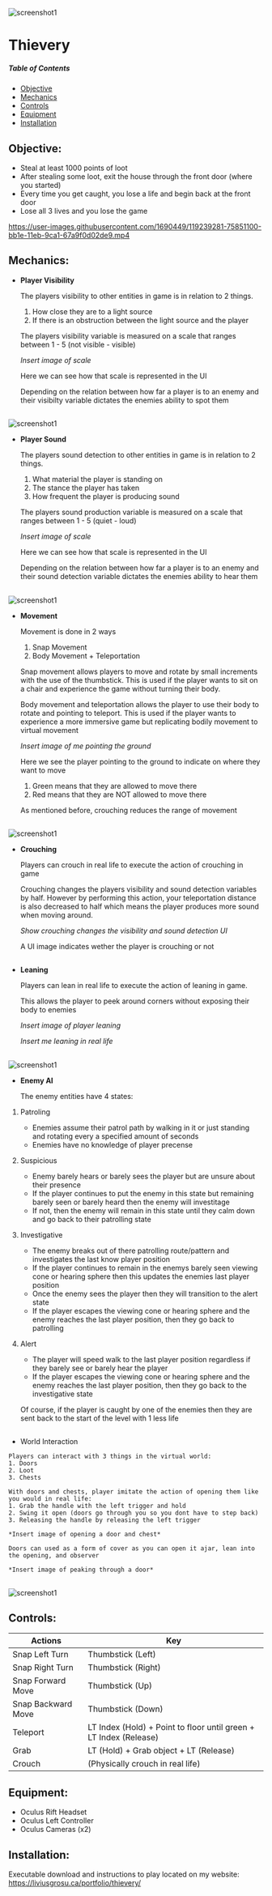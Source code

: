 ![screenshot1](https://raw.githubusercontent.com/liviusgrosu/Thievery/master/Pictures/Title%20Card.png)

# Thievery

##### Table of Contents  
* [Objective](#objective) 
* [Mechanics](#mechanics)
* [Controls](#controls)
* [Equipment](#equipment)
* [Installation](#installation)  

## Objective:

* Steal at least 1000 points of loot
* After stealing some loot, exit the house through the front door (where you started)
* Every time you get caught, you lose a life and begin back at the front door
* Lose all 3 lives and you lose the game

https://user-images.githubusercontent.com/1690449/119239281-75851100-bb1e-11eb-9ca1-67a9f0d02de9.mp4

## Mechanics:

*   **Player Visibility** 
 
    The players visibility to other entities in game is in relation to 2 things.
    
    1. How close they are to a light source 
    2. If there is an obstruction between the light source and the player
  
    The players visibility variable is measured on a scale that ranges between 1 - 5 (not visible - visible)
  
    *Insert image of scale*
  
    Here we can see how that scale is represented in the UI 
  
    Depending on the relation between how far a player is to an enemy and their visibilty variable dictates the enemies ability to spot them  

##  

![screenshot1](https://bitbucket.org/liviusgrosu/thievery/raw/master/Documentation/screenshot%205.png)

*   **Player Sound** 

    The players sound detection to other entities in game is in relation to 2 things. 
    1.  What material the player is standing on
    2.  The stance the player has taken 
    3.  How frequent the player is producing sound 
  
    The players sound production variable is measured on a scale that ranges between 1 - 5 (quiet - loud)
  
    *Insert image of scale*
  
    Here we can see how that scale is represented in the UI 
  
    Depending on the relation between how far a player is to an enemy and their sound detection variable dictates the enemies ability to hear them  

##  

![screenshot1](https://bitbucket.org/liviusgrosu/thievery/raw/master/Documentation/screenshot%204.png)

*   **Movement**

    Movement is done in 2 ways 
    1.  Snap Movement 
    2.  Body Movement + Teleportation 
 
    Snap movement allows players to move and rotate by small increments with the use of the thumbstick. This is used if the player wants to sit on a chair and experience the game without turning their body. 
 
    Body movement and teleportation allows the player to use their body to rotate and pointing to teleport. This is used if the player wants to experience a more immersive game but replicating bodily movement to virtual movement 
 
    *Insert image of me pointing the ground*
 
    Here we see the player pointing to the ground to indicate on where they want to move 
    1.  Green means that they are allowed to move there 
    2.  Red means that they are NOT allowed to move there
 
    As mentioned before, crouching reduces the range of movement  
##  

![screenshot1](https://bitbucket.org/liviusgrosu/thievery/raw/master/Documentation/screenshot%202.png)

*   **Crouching**

    Players can crouch in real life to execute the action of crouching in game 

    Crouching changes the players visibility and sound detection variables by half. However by performing this action, your teleportation distance is also decreased to half which means the player produces more sound when moving around. 
  
    *Show crouching changes the visibility and sound detection UI*
  
    A UI image indicates wether the player is crouching or not  
##  

*   **Leaning** 

    Players can lean in real life to execute the action of leaning in game.
  
    This allows the player to peek around corners without exposing their body to enemies 
  
    *Insert image of player leaning*
  
    *Insert me leaning in real life*  
##  

![screenshot1](https://bitbucket.org/liviusgrosu/thievery/raw/master/Documentation/screenshot%203.png)

*   **Enemy AI** 

    The enemy entities have 4 states:
  
1.  Patroling
    *  Enemies assume their patrol path by walking in it or just standing and rotating every a specified amount of seconds
    *  Enemies have no knowledge of player precense
2.  Suspicious 
      *  Enemy barely hears or barely sees the player but are unsure about their presence 
      *  If the player continues to put the enemy in this state but remaining barely seen or barely heard then the enemy will investitage
      *  If not, then the enemy will remain in this state until they calm down and go back to their patrolling state
3.  Investigative
      *  The enemy breaks out of there patrolling route/pattern and investigates the last know player position 
      *  If the player continues to remain in the enemys barely seen viewing cone or hearing sphere then this updates the enemies last player position 
      *  Once the enemy sees the player then they will transition to the alert state 
      *  If the player escapes the viewing cone or hearing sphere and the enemy reaches the last player position, then they go back to patrolling
4.  Alert 
      *  The player will speed walk to the last player position regardless if they barely see or barely hear the player
      *  If the player escapes the viewing cone or hearing sphere and the enemy reaches the last player position, then they go back to the investigative state 
     
    Of course, if the player is caught by one of the enemies then they are sent back to the start of the level with 1 less life  

##  

*    World Interaction 

    Players can interact with 3 things in the virtual world:
    1. Doors 
    2. Loot 
    3. Chests 
  
    With doors and chests, player imitate the action of opening them like you would in real life:
    1. Grab the handle with the left trigger and hold 
    2. Swing it open (doors go through you so you dont have to step back)
    3. Releasing the handle by releasing the left trigger 
  
    *Insert image of opening a door and chest*
  
    Doors can used as a form of cover as you can open it ajar, lean into the opening, and observer 
  
    *Insert image of peaking through a door*
##  

![screenshot1](https://bitbucket.org/liviusgrosu/thievery/raw/master/Documentation/screenshot%201.png)

## Controls:

| Actions            | Key                                                               |
| ------------------ | ----------------------------------------------------------------- |
| Snap Left Turn     | Thumbstick (Left)                                                 |
| Snap Right Turn    | Thumbstick (Right)                                                |
| Snap Forward Move  | Thumbstick (Up)                                                   |
| Snap Backward Move | Thumbstick (Down)                                                 |
| Teleport           | LT Index (Hold) + Point to floor until green + LT Index (Release) |
| Grab               | LT (Hold) + Grab object + LT (Release)                            |
| Crouch             | (Physically crouch in real life)                                  |


## Equipment:

 * Oculus Rift Headset
 * Oculus Left Controller
 * Oculus Cameras (x2)
 
## Installation:
 
  Executable download and instructions to play located on my website: https://liviusgrosu.ca/portfolio/thievery/
